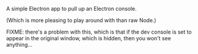 A simple Electron app to pull up an Electron console.

(Which is more pleasing to play around with than raw Node.)

FIXME: there's a problem with this, which is that if the dev console is set to appear in the original window, which is hidden, then you won't see anything...